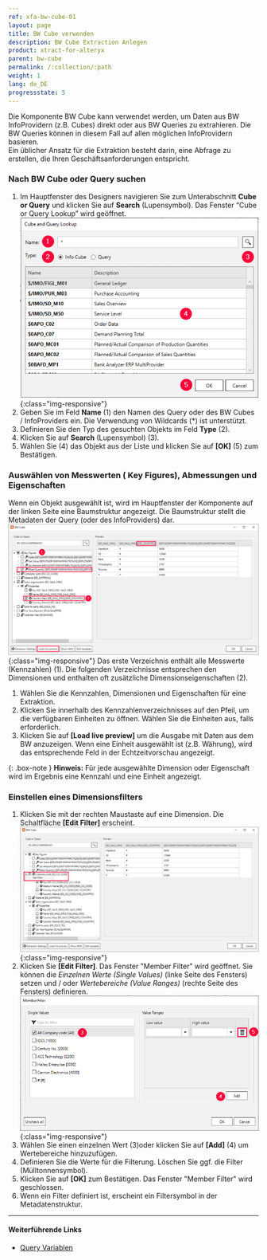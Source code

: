 ```yaml
---
ref: xfa-bw-cube-01
layout: page
title: BW Cube verwenden
description: BW Cube Extraction Anlegen
product: xtract-for-alteryx
parent: bw-cube
permalink: /:collection/:path
weight: 1
lang: de_DE
progressstate: 5
---
```

Die Komponente BW Cube kann verwendet werden, um Daten aus BW InfoProvidern (z.B. Cubes) direkt oder aus BW Queries zu extrahieren. Die BW Queries können in diesem Fall auf allen möglichen InfoProvidern basieren. <br>
Ein üblicher Ansatz für die Extraktion besteht darin, eine Abfrage zu erstellen, die Ihren Geschäftsanforderungen entspricht.

### Nach BW Cube oder Query suchen
1. Im Hauptfenster des Designers navigieren Sie zum Unterabschnitt **Cube or Query** und klicken Sie auf  **Search** (Lupensymbol). Das Fenster “Cube or Query Lookup” wird geöffnet.
![Cube Query search](/img/content/xfa/xfa_cube-query-look.png){:class="img-responsive"}
2. Geben Sie im Feld **Name** (1) den Namen des Query oder des BW Cubes / InfoProviders ein. Die Verwendung von Wildcards (*) ist unterstützt. 
3. Definieren Sie den Typ des gesuchten Objekts im Feld **Type** (2).
4. Klicken Sie auf **Search** (Lupensymbol) (3).
5. Wählen Sie (4) das Objekt aus der Liste und klicken Sie auf **[OK]** (5) zum Bestätigen.

### Auswählen von Messwerten ( Key Figures), Abmessungen und Eigenschaften
Wenn ein Objekt ausgewählt ist, wird im Hauptfenster der Komponente auf der linken Seite eine Baumstruktur angezeigt. Die Baumstruktur stellt die Metadaten der Query (oder des InfoProviders) dar. <br>
![Query Structure](/img/content/xfa/xfa_cube-query-select.png){:class="img-responsive"}
Das erste Verzeichnis enthält alle Messwerte (Kennzahlen) (1). Die folgenden Verzeichnisse entsprechen den Dimensionen und enthalten oft zusätzliche Dimensionseigenschaften (2). <br>
1. Wählen Sie die Kennzahlen, Dimensionen und Eigenschaften für eine Extraktion.
2. Klicken Sie innerhalb des Kennzahlenverzeichnisses auf den Pfeil, um die verfügbaren Einheiten zu öffnen. Wählen Sie die Einheiten aus, falls erforderlich.
3. Klicken Sie auf **[Load live preview]** um die Ausgabe mit Daten aus dem BW anzuzeigen. Wenn eine Einheit ausgewählt ist (z.B. Währung), wird das entsprechende Feld in der Echtzeitvorschau angezeigt.

{: .box-note }
**Hinweis:** Für jede ausgewählte Dimension oder Eigenschaft wird im Ergebnis eine Kennzahl und eine Einheit angezeigt. 

### Einstellen eines Dimensionsfilters 
1. Klicken Sie mit der rechten Maustaste auf eine Dimension. Die Schaltfläche **[Edit Filter]** erscheint.
![Query Filter](/img/content/xfa/xfa_cube-query-filter.png){:class="img-responsive"}
2. Klicken Sie **[Edit Filter]**. Das Fenster "Member Filter" wird geöffnet. Sie können die *Einzelnen Werte (Single Values)* (linke Seite des Fensters) setzen und / oder *Wertebereiche (Value Ranges)* (rechte Seite des Fensters) definieren.
![Query Filter Define](/img/content/xfa/xfa_cube-query-filter-def.png){:class="img-responsive"}
3. Wählen Sie einen einzelnen Wert (3)oder klicken Sie auf **[Add]** (4) um Wertebereiche hinzuzufügen. 
4. Definieren Sie die Werte für die Filterung. Löschen Sie ggf. die Filter (Mülltonnensymbol).
5. Klicken Sie auf **[OK]** zum Bestätigen. Das Fenster "Member Filter" wird geschlossen.
6. Wenn ein Filter definiert ist, erscheint ein Filtersymbol in der Metadatenstruktur.

****
#### Weiterführende Links
- [Query Variablen](./bw-cube-variablen)
